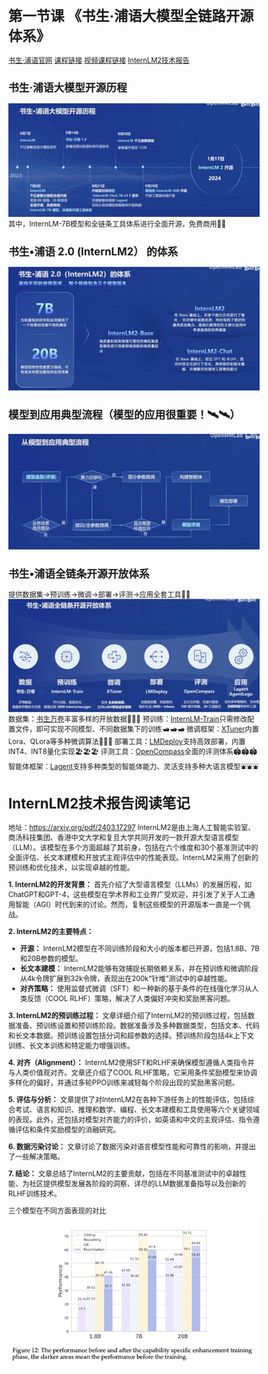 # 第一节课 《书生·浦语大模型全链路开源体系》
[书生·浦语官网](https://internlm.intern-ai.org.cn/)
[课程链接](https://github.com/InternLM/Tutorial/tree/camp2)
[视频课程链接](https://www.bilibili.com/video/BV1Vx421X72D/?vd_source=6a583c10668fbb7726a75f50cb76fe62)
[InternLM2技术报告](https://arxiv.org/pdf/2403.17297)
## 书生·浦语大模型开源历程
![](../images/lecture1/1716520865362.png)
其中，InternLM-7B模型和全链条工具体系进行全面开源，免费商用🌟🌟

## 书生•浦语 2.0 (InternLM2） 的体系
![](../images/lecture1/1716520714927.png)

## 模型到应用典型流程（模型的应用很重要！🛰️🛰️）
![](../images/lecture1/1716521286647.png)

## 书生•浦语全链条开源开放体系
提供数据集->预训练->微调->部署->评测->应用全套工具🚁🚁
![](../images/lecture1/1716521529163.png)
数据集：[书生万卷](https://github.com/opendatalab/WanJuan1.0)丰富多样的开放数据🚀🚀🚀
预训练：[InternLM-Train](https://github.com/InternLM/InternLM)只需修改配置文件，即可实现不同模型、不同数据集下的训练🛥️🛥️🛥️
微调框架：[XTuner](https://github.com/InternLM/xtuner)内置Lora、QLora等多种微调算法🚗🚗🚗
部署工具：[LMDeploy](https://github.com/InternLM/lmdeploy)支持高效部署，内置INT4、INT8量化实现🏖️🏖️🏖️
评测工具：[OpenCompass](https://github.com/open-compass/opencompass)全面的评测体系🏟️🏟️🏟️
智能体框架：[Lagent](https://github.com/InternLM/lagent)支持多种类型的智能体能力、灵活支持多种大语言模型⛲⛲⛲

# InternLM2技术报告阅读笔记
地址：https://arxiv.org/pdf/2403.17297
InternLM2是由上海人工智能实验室、商汤科技集团、香港中文大学和复旦大学共同开发的一款开源大型语言模型（LLM）。该模型在多个方面超越了其前身，包括在六个维度和30个基准测试中的全面评估、长文本建模和开放式主观评估中的性能表现。InternLM2采用了创新的预训练和优化技术，以实现卓越的性能。

**1. InternLM2的开发背景：**
首先介绍了大型语言模型（LLMs）的发展历程，如ChatGPT和GPT-4，这些模型在学术界和工业界广受欢迎，并引发了关于人工通用智能（AGI）时代到来的讨论。然而，复制这些模型的开源版本一直是一个挑战。

**2. InternLM2的主要特点：**
- **开源：** InternLM2模型在不同训练阶段和大小的版本都已开源，包括1.8B、7B和20B参数的模型。
- **长文本建模：** InternLM2能够有效捕捉长期依赖关系，并在预训练和微调阶段从4k令牌扩展到32k令牌，表现出在200k“针堆”测试中的卓越性能。
- **对齐策略：** 使用监督式微调（SFT）和一种新的基于条件的在线强化学习从人类反馈（COOL RLHF）策略，解决了人类偏好冲突和奖励黑客问题。

**3. InternLM2的预训练过程：**
文章详细介绍了InternLM2的预训练过程，包括数据准备、预训练设置和预训练阶段。数据准备涉及多种数据类型，包括文本、代码和长文本数据。预训练设置包括分词和超参数的选择。预训练阶段包括4k上下文训练、长文本训练和特定能力增强训练。

**4. 对齐（Alignment）：**
InternLM2使用SFT和RLHF来确保模型遵循人类指令并与人类价值观对齐。文章还介绍了COOL RLHF策略，它采用条件奖励模型来协调多样化的偏好，并通过多轮PPO训练来减轻每个阶段出现的奖励黑客问题。

**5. 评估与分析：**
文章提供了对InternLM2在各种下游任务上的性能评估，包括综合考试、语言和知识、推理和数学、编程、长文本建模和工具使用等六个关键领域的表现。此外，还包括对模型对齐能力的评价，如英语和中文的主观评估、指令遵循评估和条件奖励模型的消融研究。

**6. 数据污染讨论：**
文章讨论了数据污染对语言模型性能和可靠性的影响，并提出了一些解决策略。

**7. 结论：**
文章总结了InternLM2的主要贡献，包括在不同基准测试中的卓越性能、为社区提供模型发展各阶段的洞察、详尽的LLM数据准备指导以及创新的RLHF训练技术。

三个模型在不同方面表现的对比
![](../images/lecture1/1716522594071.png)
